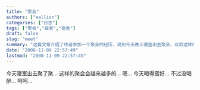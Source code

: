 ```yaml
---
title: "聚会"
authors: ["eallion"]
categories: ["日志"]
tags: ["聚会","寝室","宿舍"]
draft: false
slug: "meet"
summary: "这篇文章介绍了作者参加一个聚会的经历，说到今天晚上寝室出去聚会，以后这样的聚会会越来越多，还提到今天喝得不错但没有喝醉。"
date: "2008-11-09 22:57:49"
lastmod: "2008-11-09 22:57:49"
---
```


今天寝室出去聚了聚...
这样的聚会会越来越多的...
嗯... 今天喝得蛮好... 不过没喝醉... 呵呵...
